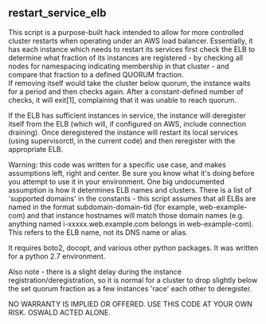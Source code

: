 ## restart_service_elb

This script is a purpose-built hack intended to allow for more controlled cluster restarts when operating under
an AWS load balancer.  Essentially, it has each instance which needs to restart its services first check
the ELB to determine what fraction of its instances are registered - by checking all nodes for namespacing 
indicating membership in that cluster -  and compare that fraction to a defined QUORUM fraction.  
If removing itself would take the cluster below quorum, the instance waits for a period and
then checks again.  After a constant-defined number of checks, it will exit[1], complaining that it was unable
to reach quorum.

If the ELB has sufficient instances in service, the instance will deregister itself from the ELB (which will,
if configured on AWS, include connection draining).  Once deregistered the instance will restart its local
services (using supervisorctl, in the current code) and then reregister with the appropriate ELB.

Warning: this code was written for a specific use case, and makes assumptions left, right and center.  Be sure
you know what it's doing before you attempt to use it in your environment.  One big undocumented assumption is
how it determines ELB names and clusters.  There is a list of 'supported domains' in the constants - this
script assumes that all ELBs are named in the format subdomain-domain-tld (for example, web-example-com) and
that instance hostnames will match those domain names (e.g. anything named i-xxxxx.web.example.com belongs
in web-example-com).  This refers to the ELB name, not its DNS name or alias.

It requires boto2, docopt, and various other python packages.  It was written for a python 2.7 environment.

Also note - there is a slight delay during the instance registration/deregistration, so it is normal for a
cluster to drop slightly below the set quorum fraction as a few instances 'race' each other to deregister.

NO WARRANTY IS IMPLIED OR OFFERED.  USE THIS CODE AT YOUR OWN RISK.  OSWALD ACTED ALONE.
